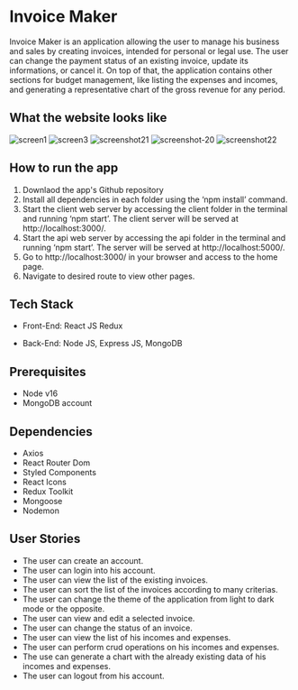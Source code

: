 # Invoice Maker 

Invoice Maker is an application allowing the user to manage his business and sales by creating invoices, intended for personal or legal use. The user can change the payment status of an existing invoice, update its informations, or cancel it.
On top of that, the application contains other sections for budget management, like listing the expenses and incomes, and generating a representative chart of the gross revenue for any period.

## What the website looks like 

<img src="https://i.ibb.co/h1c8zmk/screen1.png" alt="screen1">
<img src="https://i.ibb.co/RCjHytd/screen3.png" alt="screen3">
<img src="https://i.ibb.co/bdd4FCb/screenshot21.png" alt="screenshot21">
<img src="https://i.ibb.co/HgjJpRY/screenshot-20.png" alt="screenshot-20">
<img src="https://i.ibb.co/Gcgww32/screenshot22.png" alt="screenshot22">

## How to run the app

1. Downlaod the app's Github repository 
2. Install all dependencies in each folder using the ‘npm install’ command.
3. Start the client web server by accessing the client folder in the terminal and running ‘npm start’. The client server will be served at http://localhost:3000/.
4. Start the api web server by accessing the api folder in the terminal and running ‘npm start’. The server will be served at http://localhost:5000/.
5. Go to http://localhost:3000/ in your browser and access to the home page.
6. Navigate to desired route to view other pages.


## Tech Stack

- Front-End:
    React JS
    Redux    

- Back-End:
    Node JS,
    Express JS,
    MongoDB

## Prerequisites

- Node v16
- MongoDB account

## Dependencies

- Axios
- React Router Dom
- Styled Components
- React Icons
- Redux Toolkit
- Mongoose
- Nodemon

## User Stories

- The user can create an account.
- The user can login into his account.
- The user can view the list of the existing invoices.
- The user can sort the list of the invoices according to many criterias.
- The user can change the theme of the application from light to dark mode or the opposite.
- The user can view and edit a selected invoice.
- The user can change the status of an invoice.
- The user can view the list of his incomes and expenses.
- The user can perform crud operations on his incomes and expenses.
- The use can generate a chart with the already existing data of his incomes and expenses.
- The user can logout from his account.

